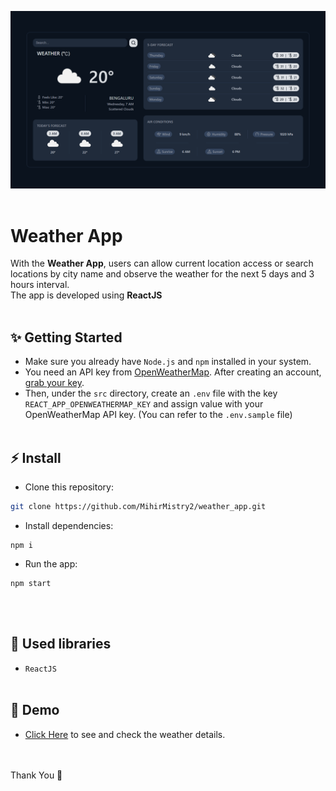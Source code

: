 ![Application screenshot](./public/Screenshot.png)
<br>
<br>

# Weather App

With the **Weather App**, users can allow current location access or search locations by city name and observe the weather for the next 5 days and 3 hours interval.
<br>
The app is developed using **ReactJS**
<br>
<br>

## ✨ Getting Started

-   Make sure you already have `Node.js` and `npm` installed in your system.
-   You need an API key from [OpenWeatherMap](https://openweathermap.org/). After creating an account, [grab your key](https://home.openweathermap.org/api_keys).
-   Then, under the `src` directory, create an `.env` file with the key `REACT_APP_OPENWEATHERMAP_KEY` and assign value with your OpenWeatherMap API key. (You can refer to the `.env.sample` file)
    <br>
    <br>

## ⚡ Install

-   Clone this repository:

```bash
git clone https://github.com/MihirMistry2/weather_app.git
```

-   Install dependencies:

```
npm i
```

-   Run the app:

```
npm start
```

<br>
<br>

## 📘 Used libraries

-   `ReactJS`
    <br>
    <br>

## 🔗 Demo

-   [Click Here](https://mihirmistry2.github.io/weather_app/) to see and check the weather details.

<br>
<br>
Thank You 🙂
